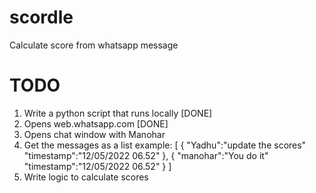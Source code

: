 # scordle
Calculate score from whatsapp message


# TODO
1. Write a python script that runs locally [DONE]
2. Opens web.whatsapp.com [DONE]
3. Opens chat window with Manohar
4. Get the messages as a list 
    example: 
    [
        {
            "Yadhu":"update the scores"
            "timestamp":"12/05/2022 06.52"
        },
        {
            "manohar":"You do it"
            "timestamp":"12/05/2022 06.52"
        }
    ]
5. Write logic to calculate scores
